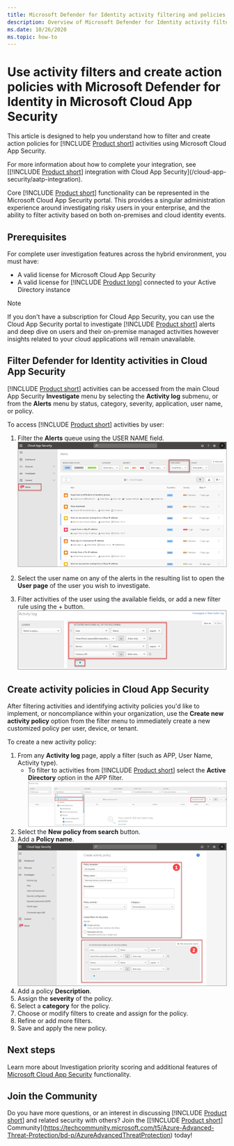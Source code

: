 ```yaml
---
title: Microsoft Defender for Identity activity filtering and policies in Microsoft Cloud App Security
description: Overview of Microsoft Defender for Identity activity filtering and policies with Microsoft Cloud App Security.
ms.date: 10/26/2020
ms.topic: how-to
---
```


# Use activity filters and create action policies with Microsoft Defender for Identity in Microsoft Cloud App Security

This article is designed to help you understand how to filter and create action policies for [!INCLUDE [Product short](includes/product-short.md)] activities using Microsoft Cloud App Security.

For more information about how to complete your integration, see [[!INCLUDE [Product short](includes/product-short.md)] integration with Cloud App Security](/cloud-app-security/aatp-integration).

Core [!INCLUDE [Product short](includes/product-short.md)] functionality can be represented in the Microsoft Cloud App Security portal. This provides a singular administration experience around investigating risky users in your enterprise, and the ability to filter activity based on both on-premises and cloud identity events.

## Prerequisites

For complete user investigation features across the hybrid environment, you must have:

- A valid license for Microsoft Cloud App Security
- A valid license for [!INCLUDE [Product long](includes/product-long.md)] connected to your Active Directory instance

>[!NOTE]
>If you don't have a subscription for Cloud App Security, you can use the Cloud App Security portal to investigate [!INCLUDE [Product short](includes/product-short.md)] alerts and deep dive on users and their on-premise managed activities however insights related to your cloud applications will remain unavailable.

## Filter Defender for Identity activities in Cloud App Security

[!INCLUDE [Product short](includes/product-short.md)] activities can be accessed from the main Cloud App Security **Investigate** menu by selecting the **Activity log** submenu, or from the **Alerts** menu by status, category, severity, application, user name, or policy.

To access [!INCLUDE [Product short](includes/product-short.md)] activities by user:

1. Filter the **Alerts** queue using the USER NAME field.
    ![Filter alerts by username.](media/mcas-alerts-queue.png)
1. Select the user name on any of the alerts in the resulting list to open the **User page** of the user you wish to investigate.

1. Filter activities of the user using the available fields, or add a new filter rule using the + button.
    ![Filter activities of the user.](media/mcas-activity-filter.png)

## Create activity policies in Cloud App Security

After filtering activities and identifying activity policies you'd like to implement, or noncompliance within your organization, use the **Create new activity policy** option from the filter menu to immediately create a new customized policy per user, device, or tenant.

To create a new activity policy:

1. From any **Activity log** page, apply a filter (such as APP, User Name, Activity type).
    - To filter to activities from [!INCLUDE [Product short](includes/product-short.md)] select the **Active Directory** option in the APP filter.
    ![Create new activity policy.](media/mcas-create-new-policy.png)
1. Select the **New policy from search** button.
1. Add a **Policy name**.
    ![Create new activity policy -step 2.](media/mcas-create-policy.png)
1. Add a policy **Description**.
1. Assign the **severity** of the policy.
1. Select a **category** for the policy.
1. Choose or modify filters to create and assign for the policy.
1. Refine or add more filters.
1. Save and apply the new policy.

## Next steps

Learn more about Investigation priority scoring and additional features of [Microsoft Cloud App Security](/cloud-app-security/) functionality.

## Join the Community

Do you have more questions, or an interest in discussing [!INCLUDE [Product short](includes/product-short.md)] and related security with others? Join the [[!INCLUDE [Product short](includes/product-short.md)] Community](<https://techcommunity.microsoft.com/t5/Azure-Advanced-Threat-Protection/bd-p/AzureAdvancedThreatProtection>) today!
